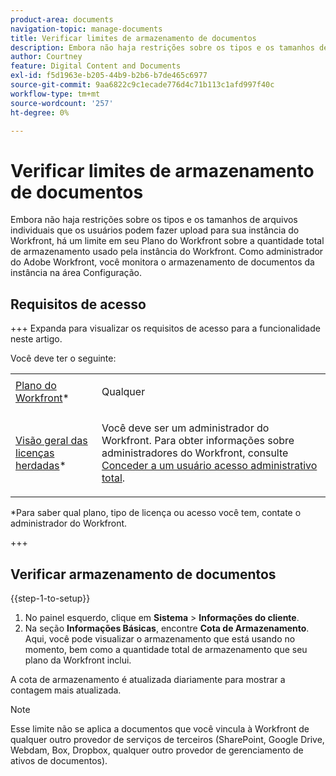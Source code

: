```yaml
---
product-area: documents
navigation-topic: manage-documents
title: Verificar limites de armazenamento de documentos
description: Embora não haja restrições sobre os tipos e os tamanhos de arquivos individuais que os usuários podem fazer upload para sua instância do Workfront, há um limite em seu Plano do Workfront sobre a quantidade total de armazenamento usado pela instância do Workfront. Como administrador do Adobe Workfront, você monitora o armazenamento de documentos da instância na área Configuração.
author: Courtney
feature: Digital Content and Documents
exl-id: f5d1963e-b205-44b9-b2b6-b7de465c6977
source-git-commit: 9aa6822c9c1ecade776d4c71b113c1afd997f40c
workflow-type: tm+mt
source-wordcount: '257'
ht-degree: 0%

---
```


# Verificar limites de armazenamento de documentos

Embora não haja restrições sobre os tipos e os tamanhos de arquivos individuais que os usuários podem fazer upload para sua instância do Workfront, há um limite em seu Plano do Workfront sobre a quantidade total de armazenamento usado pela instância do Workfront. Como administrador do Adobe Workfront, você monitora o armazenamento de documentos da instância na área Configuração.

## Requisitos de acesso

+++ Expanda para visualizar os requisitos de acesso para a funcionalidade neste artigo.

Você deve ter o seguinte:

<table style="table-layout:auto"> 
 <col> 
 <col> 
 <tbody> 
  <tr data-mc-conditions=""> 
   <td role="rowheader"><a href="https://www.workfront.com/plans" target="_blank">Plano do Workfront</a>*</td> 
   <td> <p>Qualquer</p> </td> 
  </tr> 
  <tr> 
   <td role="rowheader"><a href="../../administration-and-setup/add-users/access-levels-and-object-permissions/wf-licenses.md" class="MCXref xref">Visão geral das licenças herdadas</a>*</td> 
   <td> <p>Você deve ser um administrador do Workfront. Para obter informações sobre administradores do Workfront, consulte <a href="../../administration-and-setup/add-users/configure-and-grant-access/grant-a-user-full-administrative-access.md" class="MCXref xref">Conceder a um usuário acesso administrativo total</a>.</p> </td> 
  </tr> 
 </tbody> 
</table>

&#42;Para saber qual plano, tipo de licença ou acesso você tem, contate o administrador do Workfront.

+++

## Verificar armazenamento de documentos

{{step-1-to-setup}}

1. No painel esquerdo, clique em **Sistema** > **Informações do cliente**.
1. Na seção **Informações Básicas**, encontre **Cota de Armazenamento**. Aqui, você pode visualizar o armazenamento que está usando no momento, bem como a quantidade total de armazenamento que seu plano da Workfront inclui.

A cota de armazenamento é atualizada diariamente para mostrar a contagem mais atualizada.

>[!NOTE]
>
>Esse limite não se aplica a documentos que você vincula à Workfront de qualquer outro provedor de serviços de terceiros (SharePoint, Google Drive, Webdam, Box, Dropbox, qualquer outro provedor de gerenciamento de ativos de documentos).
